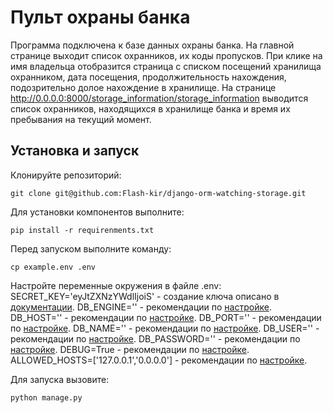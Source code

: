 # Пульт охраны банка

Программа подключена к базе данных охраны банка.
На главной странице выходит список охранников, их коды пропусков. При клике на 
имя владельца отобразится страница с списком посещений хранилища охранником,
дата посещения, продолжительность нахождения, подозрительно долое нахождение в
хранилище.
На странице 
    http://0.0.0.0:8000/storage_information/storage_information
выводится список охранников, находящихся в хранилище банка и время их пребывания на 
текущий момент.

## Установка и запуск

Клонируйте репозиторий:

    git clone git@github.com:Flash-kir/django-orm-watching-storage.git

Для установки компонентов выполните:

    pip install -r requirenments.txt

Перед запуском выполните команду:

    cp example.env .env

Настройте переменные окружения в файле .env:
SECRET_KEY='eyJtZXNzYWdlIjoiS' - создание ключа описано в [документации](https://docs.djangoproject.com/en/4.1/topics/signing/).
DB_ENGINE='' - рекомендации по [настройке](https://docs.djangoproject.com/en/4.1/ref/settings/#engine).
DB_HOST='' - рекомендации по [настройке](https://docs.djangoproject.com/en/4.1/ref/settings/#host).
DB_PORT='' - рекомендации по [настройке](https://docs.djangoproject.com/en/4.1/ref/settings/#port).
DB_NAME='' - рекомендации по [настройке](https://docs.djangoproject.com/en/4.1/ref/settings/#name).
DB_USER='' - рекомендации по [настройке](https://docs.djangoproject.com/en/4.1/ref/settings/#user).
DB_PASSWORD='' - рекомендации по [настройке](https://docs.djangoproject.com/en/4.1/ref/settings/#password).
DEBUG=True - рекомендации по [настройке](https://docs.djangoproject.com/en/4.1/ref/settings/#std-setting-DEBUG).
ALLOWED_HOSTS=['127.0.0.1','0.0.0.0'] - рекомендации по [настройке](https://docs.djangoproject.com/en/4.1/ref/settings/#std-setting-ALLOWED_HOSTS).

Для запуска вызовите:

    python manage.py
